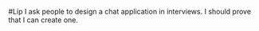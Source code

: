 #Lip
I ask people to design a chat application in interviews.  I should prove that I can create one.
